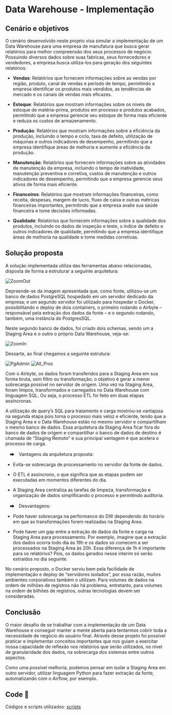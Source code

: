 # Data Warehouse - Implementação

## Cenário e objetivos

  O cenário desenvolvido neste projeto visa simular a implementação de um Data Warehouse para uma empresa de manufatura que busca gerar relatórios para melhor compreensão dos seus processos de negócio.
  Possuindo diversos dados sobre suas fabricas, seus fornecedores e vendedores, a empresa busca utiliza-los para geração dos seguintes relatórios:
 
- **Vendas**: Relatórios que fornecem informações sobre as vendas por região, produto, canal de vendas e período de tempo, permitindo a empresa identificar os produtos mais vendidos, as tendências de mercado e os canais de vendas mais eficazes.
  
- **Estoque**:  Relatórios que mostram informações sobre os níveis de estoque de matéria-prima, produtos em processo e produtos acabados, permitindo que a empresa gerencie seu estoque de forma mais eficiente e reduza os custos de armazenamento.
  
- **Produção**: Relatórios que mostram informações sobre a eficiência da produção, incluindo o tempo e ciclo, taxa de defeito, utilização de máquinas e outros indicadores de desempenho, permitindo que a empresa identifique áreas de melhoria e aumente a eficiência da produção.
  
- **Manutenção**: Relatórios que fornecem informações sobre as atividades de manutenção da empresa, incluindo o tempo de inatividade, manutenção preventiva e corretiva, custos de manutenção e outros indicadores de desempenho, permitindo que a empresa gerencie seus ativos de forma mais eficiente.
  
- **Financeiros**: Relatórios que mostram informações financeiras, como receita, despesas, margem de lucro, fluxo de caixa e outras métricas financeiras importantes, permitindo que a empresa avalie sua saúde financeira e tome decisões informadas.
  
- **Qualidade**: Relatórios que fornecem informações sobre a qualidade dos produtos, incluindo os dados de inspeção e teste, o índice de defeito e outros indicadores de qualidade, permitindo que a empresa identifique áreas de melhoria na qualidade e tome medidas corretivas.

## Solução proposta

  A solução implementada utiliza das ferramentas abaixo relacionadas, disposta de forma a estruturar a seguinte arquitetura: 

![ZoomOut](https://github.com/JvQueiros/Implementacao_DW/assets/95942380/d1adbc2d-b6cb-484b-8b64-7f590a592580)

  Depreende-se da imagem apresentada que, como fonte, utilizou-se um banco de dados PostgreSQL hospedado em um servidor dedicado da empresa; e um segundo servidor foi utilizado para hospedar o Docker, possibilitando o deploy de dois containers, o primeiro rodando o Airbyte – responsável pela extração dos dados da fonte – e o segundo rodando, também, uma instância do PostgresSQL.

  Neste segundo banco de dados, foi criado dois schemas, sendo um a Staging Area e o outro o próprio Data Warehouse, veja-se:

![ZoomIn](https://github.com/JvQueiros/Implementacao_DW/assets/95942380/3522860f-a91d-4994-952f-aa1e9a2425b4)

  Dessarte, ao final chegamos a seguinte estrutura:

![PgAdmin](https://github.com/JvQueiros/Implementacao_DW/assets/95942380/2a81256d-21ae-4cfa-9e02-e37d62841e76) 
![All_Proc](https://github.com/JvQueiros/Implementacao_DW/assets/95942380/665e66e1-dc30-4501-b484-29bbec236d28)

  Com o Airbyte, os dados foram transferidos para a Staging Area em sua forma bruta, sem filtro ou transformação; o objetivo é gerar a menor sobrecarga possível no servidor de origem. Uma vez na Staging Area, foram limpos, transformados e carregados no Data Warehouse com linguagem SQL. Ou seja, o processo ETL foi feito em duas etapas assíncronas. 

  A utilização de query’s SQL para tratamento e carga mostrou-se vantajosa na segunda etapa pois torna o processo mais veloz e eficiente, tendo que a Staging Area e o Data Warehouse estão no mesmo servidor e compartilham o mesmo banco de dados. Essa arquitetura da Staging Area ficar fora do banco de dados de origem e compartilhar o banco de dados de destino é chamada de “Staging Remoto” e sua principal vantagem é que acelera o processo de carga.

　➡　Vantagens da arquitetura proposta:

- Evita-se sobrecarga de processamento no servidor da fonte de dados.

- O ETL é assíncrono, o que significa que as etapas podem ser executadas em momentos diferentes do dia.

- A Staging Area centraliza as tarefas de limpeza, transformação e organização de dados simplificando o processo e permitindo auditoria.

　➡　Desvantagens:

- Pode haver sobrecarga na performance do DW dependendo do horário em que as transformações forem realizadas na Staging Area.

- Pode haver um gap entre a extração de dados da fonte e carga na Staging Area para processamento. 
	Por exemplo, imagine que a extração dos dados ocorra todo dia às 19h e os dados só comecem a ser processados na Staging Area às 20h. Essa diferença de 1h é importante para os relatórios? Pois, os dados gerados nesse interim só serão extraídos no dia seguinte. 

No cenário proposto, o Docker serviu bem pela facilidade de implementação e deploy de “servidores isolados”, por essa razão, muitos ambientes corporativos também o utilizam. Para volumes de dados na ordem de milhões de registros não há problema, entretanto, para volumes na ordem de bilhões de registros, outras tecnologias devem ser consideradas. 

## Conclusão

O maior desafio de se trabalhar com a implementação de um Data Warehouse é conseguir manter a mente aberta para tentarmos cobrir toda a necessidade de negócio do usuário final. Através desse projeto foi possível praticar e implementar conceitos importantes que nos guiam a exercitar nossa capacidade de reflexão nos relatórios que serão utilizados, no nível de granularidade dos dados, na sobrecarga dos sistemas entre outros aspectos.

Como uma possível melhoria, podemos pensar em isolar a Staging Area em outro servidor, utilizar linguagem Python para fazer extração da fonte, automatizando com o Airflow, por exemplo.

## Code 📃
Códigos e scripts utilizados: [scripts](./scripts_files)

